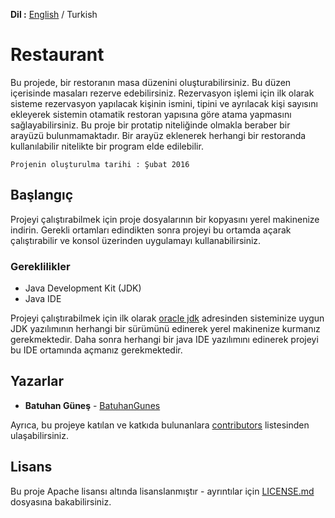 **Dil :** [English](https://github.com/BatuhanGunes/Restaurant) / Turkish

# Restaurant

Bu projede, bir restoranın masa düzenini oluşturabilirsiniz. Bu düzen içerisinde masaları rezerve edebilirsiniz. Rezervasyon işlemi için ilk olarak sisteme rezervasyon yapılacak kişinin ismini, tipini ve ayrılacak kişi sayısını ekleyerek sistemin otamatik restoran yapısına göre atama yapmasını sağlayabilirsiniz. Bu proje bir protatip niteliğinde olmakla beraber bir arayüzü bulunmamaktadır. Bir arayüz eklenerek herhangi bir restoranda kullanılabilir nitelikte bir program elde edilebilir.

```
Projenin oluşturulma tarihi : Şubat 2016
```

## Başlangıç

Projeyi çalıştırabilmek için proje dosyalarının bir kopyasını yerel makinenize indirin. Gerekli ortamları edindikten sonra projeyi bu ortamda açarak çalıştırabilir ve konsol üzerinden uygulamayı kullanabilirsiniz.

### Gereklilikler

- Java Development Kit (JDK)
- Java IDE

Projeyi çalıştırabilmek için ilk olarak [oracle jdk](https://www.oracle.com/java/technologies/javase-downloads.html) adresinden sisteminize uygun JDK yazılımının herhangi bir sürümünü edinerek yerel makinenize kurmanız gerekmektedir. Daha sonra herhangi bir java IDE yazılımını edinerek projeyi bu IDE ortamında açmanız gerekmektedir. 

## Yazarlar

* **Batuhan Güneş**  - [BatuhanGunes](https://github.com/BatuhanGunes)

Ayrıca, bu projeye katılan ve katkıda bulunanlara [contributors](https://github.com/BatuhanGunes/Restaurant/graphs/contributors) listesinden ulaşabilirsiniz.

## Lisans

Bu proje Apache lisansı altında lisanslanmıştır - ayrıntılar için [LICENSE.md](https://github.com/BatuhanGunes/Restaurant/blob/master/LICENSE) dosyasına bakabilirsiniz.

